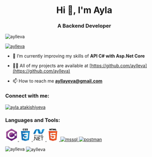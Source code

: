 <h1 align="center">Hi 👋, I'm Ayla</h1>
<h3 align="center">A Backend Developer</h3>

<p align="left"> <img src="https://komarev.com/ghpvc/?username=aylleva&label=Profile%20views&color=0e75b6&style=flat" alt="aylleva" /> </p>

<p align="left"> <a href="https://github.com/ryo-ma/github-profile-trophy"><img src="https://github-profile-trophy.vercel.app/?username=aylleva" alt="aylleva" /></a> </p>

- 🌱 I’m currently improving my skills of **API C# with Asp.Net Core**

- 👨‍💻 All of my projects are available at [https://github.com/aylleva](https://github.com/aylleva)

- 📫 How to reach me **ayllayeva@gmail.com**

<h3 align="left">Connect with me:</h3>
<p align="left">
<a href="https://linkedin.com/in/ayla atakishiyeva" target="blank"><img align="center" src="https://raw.githubusercontent.com/rahuldkjain/github-profile-readme-generator/master/src/images/icons/Social/linked-in-alt.svg" alt="ayla atakishiyeva" height="30" width="40" /></a>
</p>

<h3 align="left">Languages and Tools:</h3>
<p align="left"> <a href="https://www.w3schools.com/cs/" target="_blank" rel="noreferrer"> <img src="https://raw.githubusercontent.com/devicons/devicon/master/icons/csharp/csharp-original.svg" alt="csharp" width="40" height="40"/> </a> <a href="https://www.w3schools.com/css/" target="_blank" rel="noreferrer"> <img src="https://raw.githubusercontent.com/devicons/devicon/master/icons/css3/css3-original-wordmark.svg" alt="css3" width="40" height="40"/> </a> <a href="https://dotnet.microsoft.com/" target="_blank" rel="noreferrer"> <img src="https://raw.githubusercontent.com/devicons/devicon/master/icons/dot-net/dot-net-original-wordmark.svg" alt="dotnet" width="40" height="40"/> </a> <a href="https://www.w3.org/html/" target="_blank" rel="noreferrer"> <img src="https://raw.githubusercontent.com/devicons/devicon/master/icons/html5/html5-original-wordmark.svg" alt="html5" width="40" height="40"/> </a> <a href="https://www.microsoft.com/en-us/sql-server" target="_blank" rel="noreferrer"> <img src="https://www.svgrepo.com/show/303229/microsoft-sql-server-logo.svg" alt="mssql" width="40" height="40"/> </a> <a href="https://postman.com" target="_blank" rel="noreferrer"> <img src="https://www.vectorlogo.zone/logos/getpostman/getpostman-icon.svg" alt="postman" width="40" height="40"/> </a> </p>

<p><img align="left" src="https://github-readme-stats.vercel.app/api/top-langs?username=aylleva&show_icons=true&locale=en&layout=compact" alt="aylleva" /></p>

<p>&nbsp;<img align="center" src="https://github-readme-stats.vercel.app/api?username=aylleva&show_icons=true&locale=en" alt="aylleva" /></p>

